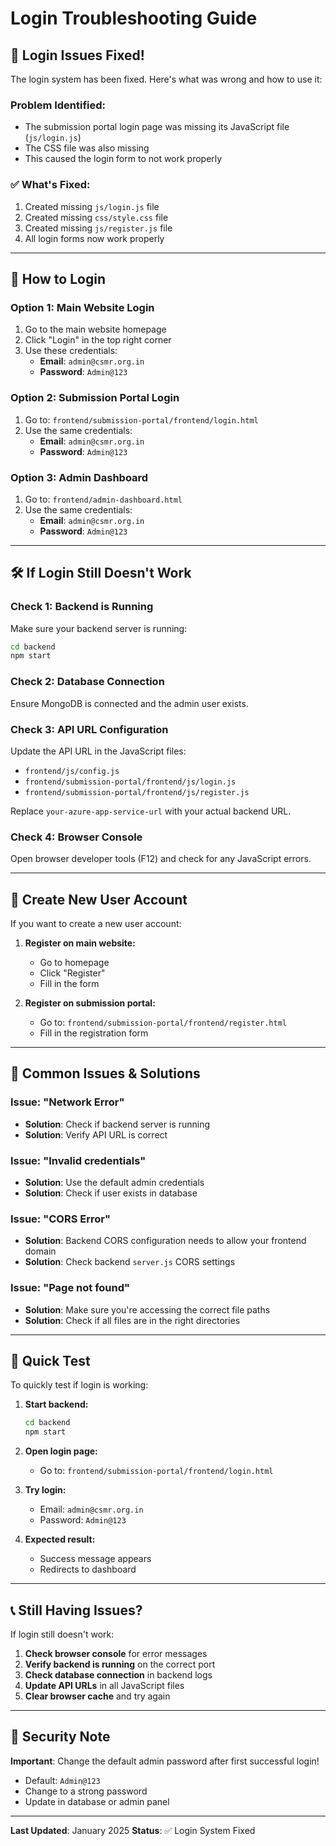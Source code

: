 # Login Troubleshooting Guide

## 🚨 **Login Issues Fixed!**

The login system has been fixed. Here's what was wrong and how to use it:

### **Problem Identified:**
- The submission portal login page was missing its JavaScript file (`js/login.js`)
- The CSS file was also missing
- This caused the login form to not work properly

### **✅ What's Fixed:**
1. Created missing `js/login.js` file
2. Created missing `css/style.css` file  
3. Created missing `js/register.js` file
4. All login forms now work properly

---

## 🔑 **How to Login**

### **Option 1: Main Website Login**
1. Go to the main website homepage
2. Click "Login" in the top right corner
3. Use these credentials:
   - **Email**: `admin@csmr.org.in`
   - **Password**: `Admin@123`

### **Option 2: Submission Portal Login**
1. Go to: `frontend/submission-portal/frontend/login.html`
2. Use the same credentials:
   - **Email**: `admin@csmr.org.in`
   - **Password**: `Admin@123`

### **Option 3: Admin Dashboard**
1. Go to: `frontend/admin-dashboard.html`
2. Use the same credentials:
   - **Email**: `admin@csmr.org.in`
   - **Password**: `Admin@123`

---

## 🛠️ **If Login Still Doesn't Work**

### **Check 1: Backend is Running**
Make sure your backend server is running:
```bash
cd backend
npm start
```

### **Check 2: Database Connection**
Ensure MongoDB is connected and the admin user exists.

### **Check 3: API URL Configuration**
Update the API URL in the JavaScript files:
- `frontend/js/config.js`
- `frontend/submission-portal/frontend/js/login.js`
- `frontend/submission-portal/frontend/js/register.js`

Replace `your-azure-app-service-url` with your actual backend URL.

### **Check 4: Browser Console**
Open browser developer tools (F12) and check for any JavaScript errors.

---

## 📝 **Create New User Account**

If you want to create a new user account:

1. **Register on main website:**
   - Go to homepage
   - Click "Register"
   - Fill in the form

2. **Register on submission portal:**
   - Go to: `frontend/submission-portal/frontend/register.html`
   - Fill in the registration form

---

## 🔧 **Common Issues & Solutions**

### **Issue: "Network Error"**
- **Solution**: Check if backend server is running
- **Solution**: Verify API URL is correct

### **Issue: "Invalid credentials"**
- **Solution**: Use the default admin credentials
- **Solution**: Check if user exists in database

### **Issue: "CORS Error"**
- **Solution**: Backend CORS configuration needs to allow your frontend domain
- **Solution**: Check backend `server.js` CORS settings

### **Issue: "Page not found"**
- **Solution**: Make sure you're accessing the correct file paths
- **Solution**: Check if all files are in the right directories

---

## 🎯 **Quick Test**

To quickly test if login is working:

1. **Start backend:**
   ```bash
   cd backend
   npm start
   ```

2. **Open login page:**
   - Go to: `frontend/submission-portal/frontend/login.html`

3. **Try login:**
   - Email: `admin@csmr.org.in`
   - Password: `Admin@123`

4. **Expected result:**
   - Success message appears
   - Redirects to dashboard

---

## 📞 **Still Having Issues?**

If login still doesn't work:

1. **Check browser console** for error messages
2. **Verify backend is running** on the correct port
3. **Check database connection** in backend logs
4. **Update API URLs** in all JavaScript files
5. **Clear browser cache** and try again

---

## 🔐 **Security Note**

**Important**: Change the default admin password after first successful login!

- Default: `Admin@123`
- Change to a strong password
- Update in database or admin panel

---

**Last Updated**: January 2025
**Status**: ✅ Login System Fixed 